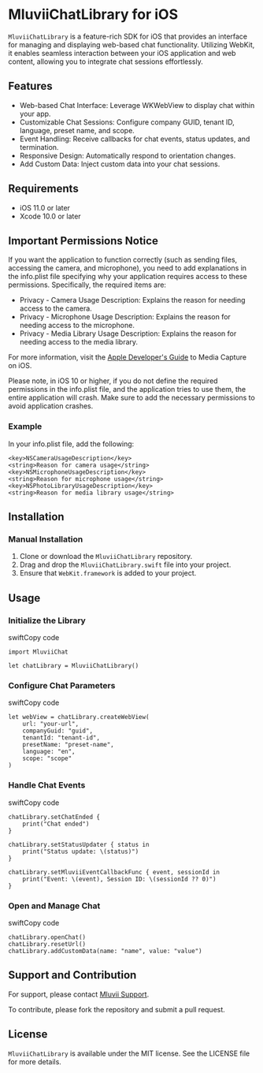 MluviiChatLibrary for iOS
=========================

`MluviiChatLibrary` is a feature-rich SDK for iOS that provides an interface for managing and displaying web-based chat functionality. Utilizing WebKit, it enables seamless interaction between your iOS application and web content, allowing you to integrate chat sessions effortlessly.

Features
--------

-   Web-based Chat Interface: Leverage WKWebView to display chat within your app.
-   Customizable Chat Sessions: Configure company GUID, tenant ID, language, preset name, and scope.
-   Event Handling: Receive callbacks for chat events, status updates, and termination.
-   Responsive Design: Automatically respond to orientation changes.
-   Add Custom Data: Inject custom data into your chat sessions.

Requirements
------------

-   iOS 11.0 or later
-   Xcode 10.0 or later

Important Permissions Notice
------------
If you want the application to function correctly (such as sending files, accessing the camera, and microphone), you need to add explanations in the info.plist file specifying why your application requires access to these permissions. Specifically, the required items are:

-    Privacy - Camera Usage Description: Explains the reason for needing access to the camera.
-    Privacy - Microphone Usage Description: Explains the reason for needing access to the microphone.
-    Privacy - Media Library Usage Description: Explains the reason for needing access to the media library.

For more information, visit the [Apple Developer's Guide](https://developer.apple.com/documentation/uikit/protecting_the_user_s_privacy/requesting_access_to_protected_resources) to Media Capture on iOS.

Please note, in iOS 10 or higher, if you do not define the required permissions in the info.plist file, and the application tries to use them, the entire application will crash. Make sure to add the necessary permissions to avoid application crashes.

### Example
In your info.plist file, add the following:

```
<key>NSCameraUsageDescription</key>
<string>Reason for camera usage</string>
<key>NSMicrophoneUsageDescription</key>
<string>Reason for microphone usage</string>
<key>NSPhotoLibraryUsageDescription</key>
<string>Reason for media library usage</string>
```

Installation
------------

### Manual Installation

1.  Clone or download the `MluviiChatLibrary` repository.
2.  Drag and drop the `MluviiChatLibrary.swift` file into your project.
3.  Ensure that `WebKit.framework` is added to your project.

Usage
-----

### Initialize the Library

swiftCopy code
```
import MluviiChat

let chatLibrary = MluviiChatLibrary()
```

### Configure Chat Parameters

swiftCopy code
```
let webView = chatLibrary.createWebView(
    url: "your-url",
    companyGuid: "guid",
    tenantId: "tenant-id",
    presetName: "preset-name",
    language: "en",
    scope: "scope"
)
```

### Handle Chat Events

swiftCopy code
```
chatLibrary.setChatEnded {
    print("Chat ended")
}

chatLibrary.setStatusUpdater { status in
    print("Status update: \(status)")
}

chatLibrary.setMluviiEventCallbackFunc { event, sessionId in
    print("Event: \(event), Session ID: \(sessionId ?? 0)")
}
```

### Open and Manage Chat

swiftCopy code
```
chatLibrary.openChat()
chatLibrary.resetUrl()
chatLibrary.addCustomData(name: "name", value: "value")
```

Support and Contribution
------------------------

For support, please contact [Mluvii Support](mailto:support@mluvii.com).

To contribute, please fork the repository and submit a pull request.

License
-------

`MluviiChatLibrary` is available under the MIT license. See the LICENSE file for more details.
